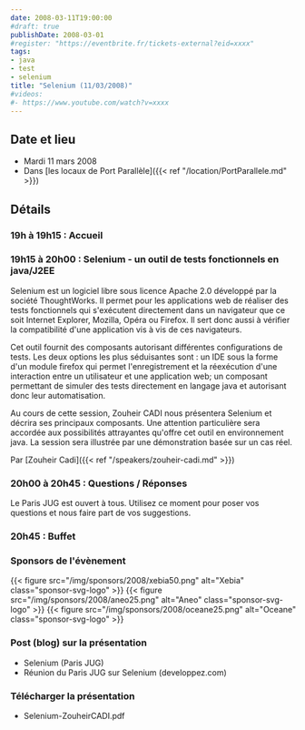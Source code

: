 ```yaml
---
date: 2008-03-11T19:00:00
#draft: true
publishDate: 2008-03-01
#register: "https://eventbrite.fr/tickets-external?eid=xxxx"
tags:
- java
- test
- selenium
title: "Selenium (11/03/2008)"
#videos: 
#- https://www.youtube.com/watch?v=xxxx
---
```


## Date et lieu

* Mardi 11 mars 2008
* Dans [les locaux de Port Parallèle]({{< ref "/location/PortParallele.md" >}})
<!-- Photos - 50 participants -->

## Détails

### 19h à 19h15 : Accueil

### 19h15 à 20h00 : Selenium - un outil de tests fonctionnels en java/J2EE

Selenium est un logiciel libre sous licence Apache 2.0 développé par la société ThoughtWorks. Il permet pour les applications web de réaliser des tests fonctionnels qui s'exécutent directement dans un navigateur que ce soit Internet Explorer, Mozilla, Opéra ou Firefox. Il sert donc aussi à vérifier la compatibilité d'une application vis à vis de ces navigateurs.

Cet outil fournit des composants autorisant différentes configurations de tests. Les deux options les plus séduisantes sont : un IDE sous la forme d'un module firefox qui permet l'enregistrement et la réexécution d'une interaction entre un utilisateur et une application web; un composant permettant de simuler des tests directement en langage java et autorisant donc leur automatisation.

Au cours de cette session, Zouheir CADI nous présentera Selenium et décrira ses principaux composants. Une attention particulière sera accordée aux possibilités attrayantes qu'offre cet outil en environnement java. La session sera illustrée par une démonstration basée sur un cas réel.

Par [Zouheir Cadi]({{< ref "/speakers/zouheir-cadi.md" >}})

### 20h00 à 20h45 : Questions / Réponses

Le Paris JUG est ouvert à tous. Utilisez ce moment pour poser vos questions et nous faire part de vos suggestions.

### 20h45 : Buffet

### Sponsors de l'évènement

{{< figure src="/img/sponsors/2008/xebia50.png" alt="Xebia" class="sponsor-svg-logo" >}}
{{< figure src="/img/sponsors/2008/aneo25.png" alt="Aneo" class="sponsor-svg-logo" >}}
{{< figure src="/img/sponsors/2008/oceane25.png" alt="Oceane" class="sponsor-svg-logo" >}}

### Post (blog) sur la présentation

* Selenium (Paris JUG)
* Réunion du Paris JUG sur Selenium (developpez.com)

### Télécharger la présentation

* Selenium-ZouheirCADI.pdf

